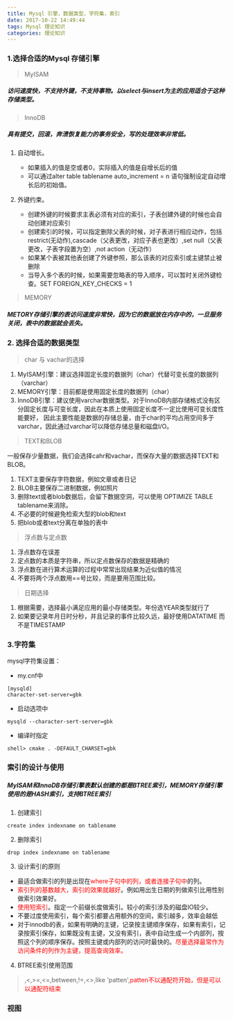 ```yaml
---
title: Mysql 引擎，数据类型，字符集，索引
date: 2017-10-22 14:49:44
tags: Mysql 理论知识
categories: 理论知识
---
```

### 1.选择合适的Mysql 存储引擎
>MyISAM

##### 访问速度快，不支持外键，不支持事物。以select与insert为主的应用适合于这种存储类型。

>InnoDB
##### 具有提交，回滚，奔溃恢复能力的事务安全，写的处理效率非常低。
1. 自动增长。
    - 如果插入的值是空或者0，实际插入的值是自增长后的值
    - 可以通过alter table tablename auto_increment = n 语句强制设定自动增长后的初始值。
    
3. 外键约束。
    - 创建外键的时候要求主表必须有对应的索引，子表创建外键的时候也会自动创建对应索引
    - 创建索引的时候，可以指定删除父表的时候，对子表进行相应动作，包括restrict(无动作),cascade（父表更改，对应子表也更改）,set null（父表更改，子表字段置为空）,not action（无动作）
    - 如果某个表被其他表创建了外键参照，那么该表的对应索引或主键禁止被删除
    - 当导入多个表的时候，如果需要忽略表的导入顺序，可以暂时关闭外键检查。SET FOREIGN_KEY_CHECKS = 1
    
>MEMORY
##### METORY存储引擎的表访问速度非常快，因为它的数据放在内存中的，一旦服务关闭，表中的数据就会丢失。

### 2. 选择合适的数据类型
>char 与 vachar的选择
1. MyISAM引擎：建议选择固定长度的数据列（char）代替可变长度的数据列（varchar）
2. MEMORY引擎：目前都是使用固定长度的数据列（char）
3. InnoDB引擎：建议使用varchar数据类型。对于InnoDB内部存储格式没有区分固定长度与可变长度，因此在本质上使用固定长度不一定比使用可变长度性能要好，   因此主要性能是数据的存储总量，由于char的平均占用空间多于varchar，因此通过varchar可以降低存储总量和磁盘I/O。
>TEXT和BLOB

一般保存少量数据，我们会选择cahr和vachar，而保存大量的数据选择TEXT和BLOB。
1. TEXT主要保存字符数据，例如文章或者日记
2. BLOB主要保存二进制数据，例如照片
3. 删除text或者blob数据后，会留下数据空洞，可以使用 OPTIMIZE TABLE tablename来消除。
4. 不必要的时候避免检索大型的blob和text
5. 把blob或者text分离在单独的表中
>浮点数与定点数

1. 浮点数存在误差
1. 定点数的本质是字符串，所以定点数保存的数据是精确的
2. 浮点数在进行算术运算的过程中常常出现结果为近似值的情况
3. 不要将两个浮点数用==号比较，而是要用范围比较。

>日期选择

1. 根据需要，选择最小满足应用的最小存储类型。年份选YEAR类型就行了
2. 如果要记录年月日时分秒，并且记录的事件比较久远，最好使用DATATIME 而不是TIMESTAMP

### 3.字符集

mysql字符集设置：
- my.cnf中

```
[mysqld]
character-set-server=gbk
```
- 启动选项中

```
mysqld --character-sert-server=gbk
```
- 编译时指定

```
shell> cmake . -DEFAULT_CHARSET=gbk
```
### 索引的设计与使用
##### MyISAM和InnoDB存储引擎表默认创建的都是BTREE索引，MEMORY存储引擎使用的是HASH索引，支持BTREE索引
1. 创建索引
```
create index indexname on tablename
```
2. 删除索引

```
drop index indexname on tablename
```
3. 设计索引的原则
- 最适合做索引的列是出现在<font color="#FF0000">where子句中的列，或者连接子句中</font>的列。
- <font color="#FF0000">索引列的基数越大，索引的效果就越好</font>。例如用出生日期的列做索引比用性别做索引效果好。
- <font color="#FF0000">使用短索引</font>。指定一个前缀长度做索引。较小的索引涉及的磁盘IO较少。
- 不要过度使用索引，每个索引都要占用额外的空间，索引越多，效率会越低
- 对于innodb的表，如果有明确的主键，记录按主键顺序保存，如果有索引，记录按索引保存，如果既没有主键，又没有索引，表中自动生成一个内部列，按照这个列的顺序保存。按照主键或内部列的访问时最快的。<font color="#FF0000">尽量选择最常作为访问条件的列作为主键，提高查询效率。</font>
4. BTREE索引使用范围
>,<,>=,<=,between,!=,<>,like 'patten',<font color="#FF0000">patten不以通配符开始，但是可以以通配符结束</font>

### 视图
